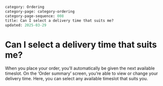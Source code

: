 ```meta
category: Ordering
category-page: category-ordering
category-page-sequence: 008
title: Can I select a delivery time that suits me? 
updated: 2025-03-29
```

# Can I select a delivery time that suits me? 

When you place your order, you’ll automatically be given the next available timeslot. On the ‘Order summary’ screen, you’re able to view or change your delivery time. Here, you can select any available timeslot that suits you. 
